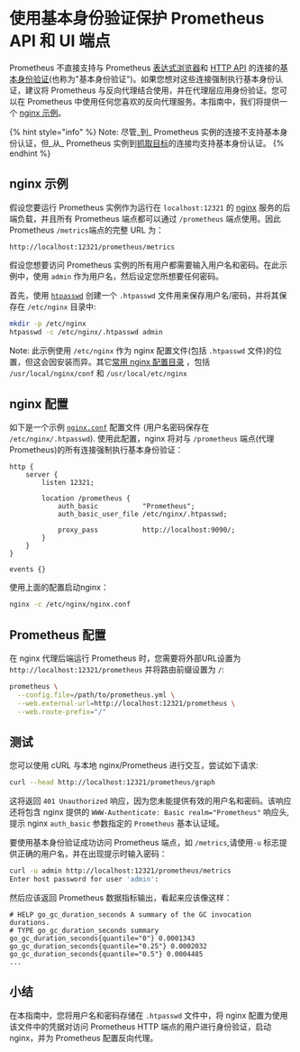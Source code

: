 # 使用基本身份验证保护 Prometheus API 和 UI 端点

Prometheus 不直接支持与 Prometheus [表达式浏览器](../visualization/browser.md)和 [HTTP API](../prometheus/querying/api.md) 的连接的[基本身份验证](https://en.wikipedia.org/wiki/Basic\_access\_authentication)(也称为"基本身份验证")。如果您想对这些连接强制执行基本身份认证，建议将 Prometheus 与反向代理结合使用，并在代理层应用身份验证。您可以在 Prometheus 中使用任何您喜欢的反向代理服务。本指南中，我们将提供一个 [nginx 示例](basic-auth.md#nginx-example)。

{% hint style="info" %}
Note: 尽管\_到\_ Prometheus 实例的连接不支持基本身份认证，但\_从\_ Prometheus 实例到[抓取目标](../prometheus/configuration/configuration.md#scrape\_config)的连接均支持基本身份认证。
{% endhint %}

## nginx 示例 <a href="#nginx-example" id="nginx-example"></a>

假设您要运行 Prometheus 实例作为运行在 `localhost:12321` 的 [nginx](https://www.nginx.com) 服务的后端负载，并且所有 Prometheus 端点都可以通过 `/prometheus` 端点使用。因此 Prometheus `/metrics`端点的完整 URL 为：

```
http://localhost:12321/prometheus/metrics
```

假设您想要访问 Prometheus 实例的所有用户都需要输入用户名和密码。在此示例中，使用 `admin` 作为用户名，然后设定您所想要任何密码。

首先，使用 [`htpasswd`](https://httpd.apache.org/docs/2.4/programs/htpasswd.html) 创建一个 `.htpasswd` 文件用来保存用户名/密码，并将其保存在 `/etc/nginx` 目录中:

```bash
mkdir -p /etc/nginx
htpasswd -c /etc/nginx/.htpasswd admin
```

Note: 此示例使用 `/etc/nginx` 作为 nginx 配置文件(包括 `.htpasswd` 文件)的位置，但这会因安装而异。其它[常用 nginx 配置目录](http://nginx.org/en/docs/beginners\_guide.html) ，包括 `/usr/local/nginx/conf` 和 `/usr/local/etc/nginx`

## nginx 配置 <a href="#nginx-configuration" id="nginx-configuration"></a>

如下是一个示例 [`nginx.conf`](https://www.nginx.com/resources/wiki/start/topics/examples/full/) 配置文件 (用户名密码保存在 `/etc/nginx/.htpasswd`). 使用此配置，nginx 将对与 `/prometheus` 端点(代理 Prometheus)的所有连接强制执行基本身份验证：

```
http {
    server {
        listen 12321;

        location /prometheus {
            auth_basic           "Prometheus";
            auth_basic_user_file /etc/nginx/.htpasswd;

            proxy_pass           http://localhost:9090/;
        }
    }
}

events {}
```

使用上面的配置启动nginx：

```bash
nginx -c /etc/nginx/nginx.conf
```

## Prometheus 配置 <a href="#prometheus-configuration" id="prometheus-configuration"></a>

在 nginx 代理后端运行 Prometheus 时，您需要将外部URL设置为 `http://localhost:12321/prometheus` 并将路由前缀设置为 `/`:

```bash
prometheus \
  --config.file=/path/to/prometheus.yml \
  --web.external-url=http://localhost:12321/prometheus \
  --web.route-prefix="/"
```

## 测试 <a href="#testing" id="testing"></a>

您可以使用 cURL 与本地 nginx/Prometheus 进行交互，尝试如下请求:

```bash
curl --head http://localhost:12321/prometheus/graph
```

这将返回 `401 Unauthorized` 响应，因为您未能提供有效的用户名和密码。该响应还将包含 nginx 提供的 `WWW-Authenticate: Basic realm="Prometheus"` 响应头, 提示 nginx `auth_basic` 参数指定的 `Prometheus` 基本认证域。

要使用基本身份验证成功访问 Prometheus 端点，如 `/metrics`,请使用`-u` 标志提供正确的用户名，并在出现提示时输入密码：

```bash
curl -u admin http://localhost:12321/prometheus/metrics
Enter host password for user 'admin':
```

然后应该返回 Prometheus 数据指标输出，看起来应该像这样：

```
# HELP go_gc_duration_seconds A summary of the GC invocation durations.
# TYPE go_gc_duration_seconds summary
go_gc_duration_seconds{quantile="0"} 0.0001343
go_gc_duration_seconds{quantile="0.25"} 0.0002032
go_gc_duration_seconds{quantile="0.5"} 0.0004485
...
```

## 小结 <a href="#summary" id="summary"></a>

在本指南中，您将用户名和密码存储在 `.htpasswd` 文件中，将 nginx 配置为使用该文件中的凭据对访问 Prometheus HTTP 端点的用户进行身份验证，启动 nginx，并为 Prometheus 配置反向代理。
